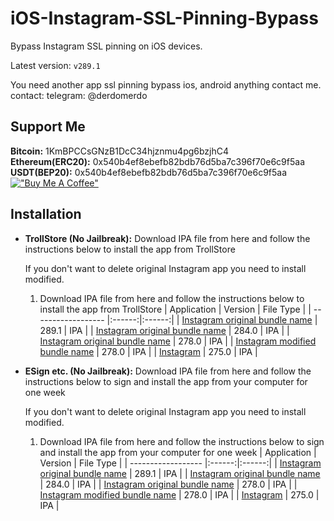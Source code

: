# iOS-Instagram-SSL-Pinning-Bypass
 Bypass Instagram SSL pinning on iOS devices.

Latest version: `v289.1`

You need another app ssl pinning bypass ios, android anything contact me.  
contact: telegram: @derdomerdo


## Support Me
**Bitcoin:** 1KmBPCCsGNzB1DcC34hjznmu4pg6bzjhC4   
**Ethereum(ERC20):** 0x540b4ef8ebefb82bdb76d5ba7c396f70e6c9f5aa  
**USDT(BEP20):** 0x540b4ef8ebefb82bdb76d5ba7c396f70e6c9f5aa  
[!["Buy Me A Coffee"](https://www.buymeacoffee.com/assets/img/custom_images/orange_img.png)](https://www.buymeacoffee.com/merdw)



## Installation

* **TrollStore (No Jailbreak):** 
   Download IPA file from here and follow the instructions below to install the app from TrollStore
   
   If you don't want to delete original Instagram app you need to install modified.
    1.  Download IPA file from here and follow the instructions below to install the app from TrollStore
        | Application | Version | File Type |
        | ------------------ |:------:|:------:|
        | [Instagram original bundle name](https://github.com/merdw/iOS-Instagram-SSL-Pinning-Bypass/releases/download/v289.1/Instagram_SSL_Bypassed_v289.1_merdw_original.ipa) |  289.1  | IPA |
        | [Instagram original bundle name](https://github.com/merdw/iOS-Instagram-SSL-Pinning-Bypass/releases/download/v284/Instagram_SSL_Bypassed_v284_merdw_original.ipa) |  284.0  | IPA |
        | [Instagram original bundle name](https://github.com/merdw/iOS-Instagram-SSL-Pinning-Bypass/releases/download/v278/Instagram_SSL_Bypassed_v278_merdw_original.ipa) |  278.0  | IPA |
        | [Instagram modified bundle name](https://github.com/merdw/iOS-Instagram-SSL-Pinning-Bypass/releases/download/v278/Instagram_SSL_Bypassed_v278_merdw_modified.ipa) |  278.0  | IPA |
        | [Instagram](https://github.com/merdw/iOS-Instagram-SSL-Pinning-Bypass/releases/download/v275/Instagram_SSL_Bypassed_v275_merd.ipa) |  275.0  | IPA |
        


* **ESign etc. (No Jailbreak):** 
    Download IPA file from here and follow the instructions below to sign and install the app from your computer for one week
    
    If you don't want to delete original Instagram app you need to install modified.
    1.  Download IPA file from here and follow the instructions below to sign and install the app from your computer for one week
        | Application | Version | File Type |
        | ------------------ |:------:|:------:|
        | [Instagram original bundle name](https://github.com/merdw/iOS-Instagram-SSL-Pinning-Bypass/releases/download/v289.1/Instagram_SSL_Bypassed_v289.1_merdw_original.ipa) |  289.1  | IPA |
        | [Instagram original bundle name](https://github.com/merdw/iOS-Instagram-SSL-Pinning-Bypass/releases/download/v284/Instagram_SSL_Bypassed_v284_merdw_original.ipa) |  284.0  | IPA |
        | [Instagram original bundle name](https://github.com/merdw/iOS-Instagram-SSL-Pinning-Bypass/releases/download/v278/Instagram_SSL_Bypassed_v278_merdw_original.ipa) |  278.0  | IPA |
        | [Instagram modified bundle name](https://github.com/merdw/iOS-Instagram-SSL-Pinning-Bypass/releases/download/v278/Instagram_SSL_Bypassed_v278_merdw_modified.ipa) |  278.0  | IPA |
        | [Instagram](https://github.com/merdw/iOS-Instagram-SSL-Pinning-Bypass/releases/download/v275/Instagram_SSL_Bypassed_v275_merd.ipa) |  275.0  | IPA |
       
